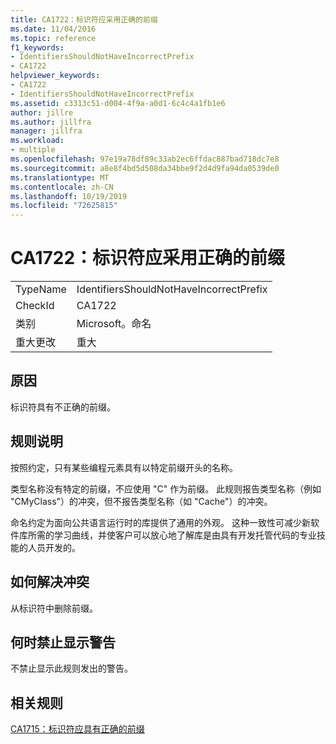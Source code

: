```yaml
---
title: CA1722：标识符应采用正确的前缀
ms.date: 11/04/2016
ms.topic: reference
f1_keywords:
- IdentifiersShouldNotHaveIncorrectPrefix
- CA1722
helpviewer_keywords:
- CA1722
- IdentifiersShouldNotHaveIncorrectPrefix
ms.assetid: c3313c51-d004-4f9a-a0d1-6c4c4a1fb1e6
author: jillre
ms.author: jillfra
manager: jillfra
ms.workload:
- multiple
ms.openlocfilehash: 97e19a78df89c33ab2ec6ffdac887bad718dc7e8
ms.sourcegitcommit: a8e8f4bd5d508da34bbe9f2d4d9fa94da0539de0
ms.translationtype: MT
ms.contentlocale: zh-CN
ms.lasthandoff: 10/19/2019
ms.locfileid: "72625815"
---
```

# <a name="ca1722-identifiers-should-not-have-incorrect-prefix"></a>CA1722：标识符应采用正确的前缀

|||
|-|-|
|TypeName|IdentifiersShouldNotHaveIncorrectPrefix|
|CheckId|CA1722|
|类别|Microsoft。命名|
|重大更改|重大|

## <a name="cause"></a>原因
标识符具有不正确的前缀。

## <a name="rule-description"></a>规则说明
按照约定，只有某些编程元素具有以特定前缀开头的名称。

类型名称没有特定的前缀，不应使用 "C" 作为前缀。 此规则报告类型名称（例如 "CMyClass"）的冲突，但不报告类型名称（如 "Cache"）的冲突。

命名约定为面向公共语言运行时的库提供了通用的外观。 这种一致性可减少新软件库所需的学习曲线，并使客户可以放心地了解库是由具有开发托管代码的专业技能的人员开发的。

## <a name="how-to-fix-violations"></a>如何解决冲突
从标识符中删除前缀。

## <a name="when-to-suppress-warnings"></a>何时禁止显示警告
不禁止显示此规则发出的警告。

## <a name="related-rules"></a>相关规则
[CA1715：标识符应具有正确的前缀](../code-quality/ca1715.md)
